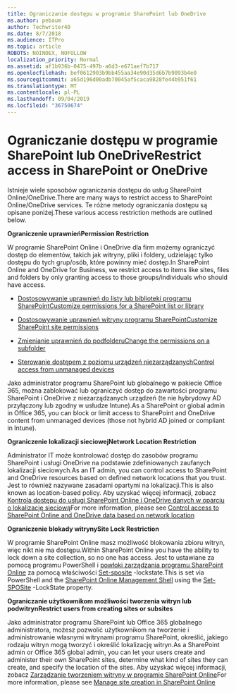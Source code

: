 ```yaml
---
title: Ograniczanie dostępu w programie SharePoint lub OneDrive
ms.author: pebaum
author: Techwriter40
ms.date: 8/7/2018
ms.audience: ITPro
ms.topic: article
ROBOTS: NOINDEX, NOFOLLOW
localization_priority: Normal
ms.assetid: af1b936b-0475-497b-a6d3-e671aef7b717
ms.openlocfilehash: bef0612903b9bb455aa34e90d35d6b7b9093b4e0
ms.sourcegitcommit: a65d196d00adb70045af5caca9828fe44b951f61
ms.translationtype: MT
ms.contentlocale: pl-PL
ms.lasthandoff: 09/04/2019
ms.locfileid: "36750674"
---
```

# <a name="restrict-access-in-sharepoint-or-onedrive"></a><span data-ttu-id="83a77-102">Ograniczanie dostępu w programie SharePoint lub OneDrive</span><span class="sxs-lookup"><span data-stu-id="83a77-102">Restrict access in SharePoint or OneDrive</span></span>

<span data-ttu-id="83a77-103">Istnieje wiele sposobów ograniczania dostępu do usług SharePoint Online/OneDrive.</span><span class="sxs-lookup"><span data-stu-id="83a77-103">There are many ways to restrict access to SharePoint Online/OneDrive services.</span></span> <span data-ttu-id="83a77-104">Te różne metody ograniczania dostępu są opisane poniżej.</span><span class="sxs-lookup"><span data-stu-id="83a77-104">These various access restriction methods are outlined below.</span></span> 

<span data-ttu-id="83a77-105">**Ograniczenie uprawnień**</span><span class="sxs-lookup"><span data-stu-id="83a77-105">**Permission Restriction**</span></span>

<span data-ttu-id="83a77-106">W programie SharePoint Online i OneDrive dla firm możemy ograniczyć dostęp do elementów, takich jak witryny, pliki i foldery, udzielając tylko dostępu do tych grup/osób, które powinny mieć dostęp.</span><span class="sxs-lookup"><span data-stu-id="83a77-106">In SharePoint Online and OneDrive for Business, we restrict access to items like sites, files and folders by only granting access to those groups/individuals who should have access.</span></span>

- [<span data-ttu-id="83a77-107">Dostosowywanie uprawnień do listy lub biblioteki programu SharePoint</span><span class="sxs-lookup"><span data-stu-id="83a77-107">Customize permissions for a SharePoint list or library</span></span>](https://support.office.com/article/Customize-permissions-for-a-SharePoint-list-or-library-02d770f3-59eb-4910-a608-5f84cc297782)

- [<span data-ttu-id="83a77-108">Dostosowywanie uprawnień witryny programu SharePoint</span><span class="sxs-lookup"><span data-stu-id="83a77-108">Customize SharePoint site permissions</span></span>](https://docs.microsoft.com/sharepoint/customize-sharepoint-site-permissions)

- [<span data-ttu-id="83a77-109">Zmienianie uprawnień do podfolderu</span><span class="sxs-lookup"><span data-stu-id="83a77-109">Change the permissions on a subfolder</span></span>](https://support.office.com/article/Change-the-permissions-on-a-subfolder-5427BD7C-F20A-4F75-8CF2-5359DD45A1A6)

- [<span data-ttu-id="83a77-110">Sterowanie dostępem z poziomu urządzeń niezarządzanych</span><span class="sxs-lookup"><span data-stu-id="83a77-110">Control access from unmanaged devices</span></span>](https://docs.microsoft.com/sharepoint/control-access-from-unmanaged-devices)

<span data-ttu-id="83a77-111">Jako administrator programu SharePoint lub globalnego w pakiecie Office 365, można zablokować lub ograniczyć dostęp do zawartości programu SharePoint i OneDrive z niezarządzanych urządzeń (te nie hybrydowy AD przyłączony lub zgodny w usłudze Intune).</span><span class="sxs-lookup"><span data-stu-id="83a77-111">As a SharePoint or global admin in Office 365, you can block or limit access to SharePoint and OneDrive content from unmanaged devices (those not hybrid AD joined or compliant in Intune).</span></span>

<span data-ttu-id="83a77-112">**Ograniczenie lokalizacji sieciowej**</span><span class="sxs-lookup"><span data-stu-id="83a77-112">**Network Location Restriction**</span></span>

<span data-ttu-id="83a77-113">Administrator IT może kontrolować dostęp do zasobów programu SharePoint i usługi OneDrive na podstawie zdefiniowanych zaufanych lokalizacji sieciowych.</span><span class="sxs-lookup"><span data-stu-id="83a77-113">As an IT admin, you can control access to SharePoint and OneDrive resources based on defined network locations that you trust.</span></span> <span data-ttu-id="83a77-114">Jest to również nazywane zasadami opartymi na lokalizacji.</span><span class="sxs-lookup"><span data-stu-id="83a77-114">This is also known as location-based policy.</span></span> <span data-ttu-id="83a77-115">Aby uzyskać więcej informacji, zobacz [Kontrola dostępu do usługi SharePoint Online i OneDrive danych w oparciu o lokalizację sieciową](https://docs.microsoft.com/sharepoint/control-access-based-on-network-location)</span><span class="sxs-lookup"><span data-stu-id="83a77-115">For more information, please see [Control access to SharePoint Online and OneDrive data based on network location](https://docs.microsoft.com/sharepoint/control-access-based-on-network-location)</span></span>

<span data-ttu-id="83a77-116">**Ograniczenie blokady witryny**</span><span class="sxs-lookup"><span data-stu-id="83a77-116">**Site Lock Restriction**</span></span> 

<span data-ttu-id="83a77-117">W programie SharePoint Online masz możliwość blokowania zbioru witryn, więc nikt nie ma dostępu.</span><span class="sxs-lookup"><span data-stu-id="83a77-117">Within SharePoint Online you have the ability to lock down a site collection, so no one has access.</span></span> <span data-ttu-id="83a77-118">Jest to ustawiane za pomocą programu PowerShell i [powłoki zarządzania programu SharePoint Online](https://docs.microsoft.com/powershell/sharepoint/sharepoint-online/connect-sharepoint-online?view=sharepoint-ps) za pomocą właściwości [Set-sposite](https://docs.microsoft.com/powershell/module/sharepoint-online/set-sposite?view=sharepoint-ps) -lockstate.</span><span class="sxs-lookup"><span data-stu-id="83a77-118">This is set via PowerShell and the [SharePoint Online Management Shell](https://docs.microsoft.com/powershell/sharepoint/sharepoint-online/connect-sharepoint-online?view=sharepoint-ps) using the [Set-SPOSite](https://docs.microsoft.com/powershell/module/sharepoint-online/set-sposite?view=sharepoint-ps) -LockState property.</span></span>

<span data-ttu-id="83a77-119">**Ograniczanie użytkownikom możliwości tworzenia witryn lub podwitryn**</span><span class="sxs-lookup"><span data-stu-id="83a77-119">**Restrict users from creating sites or subsites**</span></span>

<span data-ttu-id="83a77-120">Jako administrator programu SharePoint lub Office 365 globalnego administratora, możesz pozwolić użytkownikom na tworzenie i administrowanie własnymi witrynami programu SharePoint, określić, jakiego rodzaju witryn mogą tworzyć i określić lokalizację witryn.</span><span class="sxs-lookup"><span data-stu-id="83a77-120">As a SharePoint admin or Office 365 global admin, you can let your users create and administer their own SharePoint sites, determine what kind of sites they can create, and specify the location of the sites.</span></span> <span data-ttu-id="83a77-121">Aby uzyskać więcej informacji, zobacz [Zarządzanie tworzeniem witryny w programie SharePoint Online](https://docs.microsoft.com/sharepoint/manage-site-creation)</span><span class="sxs-lookup"><span data-stu-id="83a77-121">For more information, please see [Manage site creation in SharePoint Online](https://docs.microsoft.com/sharepoint/manage-site-creation)</span></span>

